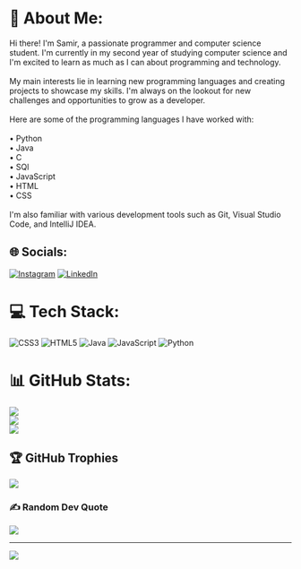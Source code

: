 # 💫 About Me:
Hi there! I'm Samir, a passionate programmer and computer science student. I'm currently in my second year of studying computer science and I'm excited to learn as much as I can about programming and technology.<br><br>My main interests lie in learning new programming languages and creating projects to showcase my skills. I'm always on the lookout for new challenges and opportunities to grow as a developer.<br><br>Here are some of the programming languages I have worked with:<br><br>• Python<br>• Java<br>• C<br>• SQl<br>• JavaScript<br>• HTML<br>• CSS<br><br>I'm also familiar with various development tools such as Git, Visual Studio Code, and IntelliJ IDEA.


## 🌐 Socials:
[![Instagram](https://img.shields.io/badge/Instagram-%23E4405F.svg?logo=Instagram&logoColor=white)](https://instagram.com/_samir.ptl_) [![LinkedIn](https://img.shields.io/badge/LinkedIn-%230077B5.svg?logo=linkedin&logoColor=white)](https://linkedin.com/in/https://www.linkedin.com/in/samir-patel-094339244/) 

# 💻 Tech Stack:
![CSS3](https://img.shields.io/badge/css3-%231572B6.svg?style=for-the-badge&logo=css3&logoColor=white) ![HTML5](https://img.shields.io/badge/html5-%23E34F26.svg?style=for-the-badge&logo=html5&logoColor=white) ![Java](https://img.shields.io/badge/java-%23ED8B00.svg?style=for-the-badge&logo=java&logoColor=white) ![JavaScript](https://img.shields.io/badge/javascript-%23323330.svg?style=for-the-badge&logo=javascript&logoColor=%23F7DF1E) ![Python](https://img.shields.io/badge/python-3670A0?style=for-the-badge&logo=python&logoColor=ffdd54)
# 📊 GitHub Stats:
![](https://github-readme-stats.vercel.app/api?username=Samir0420&theme=default&hide_border=false&include_all_commits=false&count_private=false)<br/>
![](https://github-readme-streak-stats.herokuapp.com/?user=Samir0420&theme=default&hide_border=false)<br/>
![](https://github-readme-stats.vercel.app/api/top-langs/?username=Samir0420&theme=default&hide_border=false&include_all_commits=false&count_private=false&layout=compact)

## 🏆 GitHub Trophies
![](https://github-profile-trophy.vercel.app/?username=Samir0420&theme=radical&no-frame=false&no-bg=false&margin-w=4)

### ✍️ Random Dev Quote
![](https://quotes-github-readme.vercel.app/api?type=horizontal&theme=light)

---
[![](https://visitcount.itsvg.in/api?id=Samir0420&icon=0&color=0)](https://visitcount.itsvg.in)

<!-- Proudly created with GPRM ( https://gprm.itsvg.in ) -->
